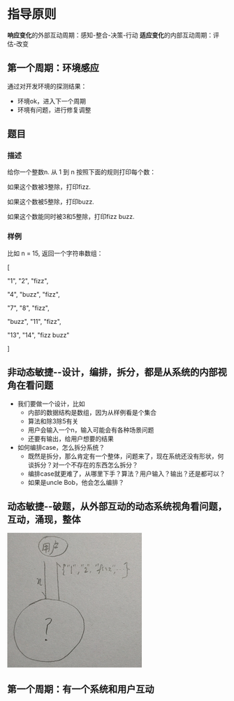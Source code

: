 # 指导原则
**响应变化**的外部互动周期：感知-整合-决策-行动
**适应变化**的内部互动周期：评估-改变

## 第一个周期：环境感应
通过对开发环境的探测结果：
- 环境ok，进入下一个周期
- 环境有问题，进行修复调整

## 题目
### 描述

给你一个整数n. 从 1 到 n 按照下面的规则打印每个数：

如果这个数被3整除，打印fizz.

如果这个数被5整除，打印buzz.

如果这个数能同时被3和5整除，打印fizz buzz.

### 样例

比如 n = 15, 返回一个字符串数组：

[

"1", "2", "fizz",

"4", "buzz", "fizz",

"7", "8", "fizz",

"buzz", "11", "fizz",

"13", "14", "fizz buzz"

]

## 非动态敏捷--设计，编排，拆分，都是从系统的内部视角在看问题
- 我们要做一个设计，比如
    - 内部的数据结构是数组，因为从样例看是个集合
    - 算法和除3除5有关
    - 用户会输入一个n，输入可能会有各种场景问题
    - 还要有输出，给用户想要的结果
- 如何编排case，怎么拆分系统？
    - 既然是拆分，那么肯定有一个整体，问题来了，现在系统还没有形状，何谈拆分？对一个不存在的东西怎么拆分？
    - 编排case就更难了，从哪里下手？算法？用户输入？输出？还是都可以？
    - 如果是uncle Bob，他会怎么编排？    

## 动态敏捷--破题，从外部互动的动态系统视角看问题，互动，涌现，整体
![fizz-buzz](./drawing/fizz-buzz.png)

## 第一个周期：有一个系统和用户互动